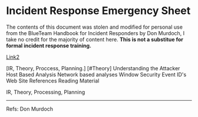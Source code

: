 # Incident Response Emergency Sheet
The contents of this document was stolen and modified for personal use from the BlueTeam Handbook for Incident Responders by Don Murdoch, I take no credit for the majority of content here. **This is not a substitue for formal incident response training.**


[Link2](./Networks/Basics.md)

[IR, Theory, Proccess, Planning.] [#Theory]
Understanding the Attacker
Host Based Analysis
Network based analyses
Window Security Event ID's
Web Site References
Reading Material

IR, Theory, Processing, Planning
___
Refs: Don Murdoch
